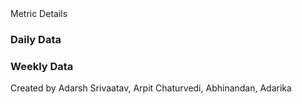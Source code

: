 <html lang="en">
<head>
    <meta charset="UTF-8">
    <meta name="viewport" content="width=device-width, initial-scale=1.0">
    <link href="https://fonts.googleapis.com/css2?family=Roboto:wght@400;700&display=swap" rel="stylesheet">
    <link rel="stylesheet" href="styles.css">
    <script src="https://cdn.jsdelivr.net/npm/chart.js"></script>
    <script src="details.js" defer></script>
    <title>Details</title>
</head>
<body>
    <div class="header">
        <div id="metric-title">Metric Details</div>
    </div>
    <div class="content">
        <div class="data-row">
            <div class="data-container">
                <canvas id="dailyChart"></canvas>
                <h3>Daily Data</h3>
            </div>
            <div class="data-container">
                <canvas id="weeklyChart"></canvas>
                <h3>Weekly Data</h3>
            </div>
        </div>
    </div>
    <div class="footer">
        <p>Created by Adarsh Srivaatav, Arpit Chaturvedi, Abhinandan, Adarika</p>
    </div>
</body>
</html>
